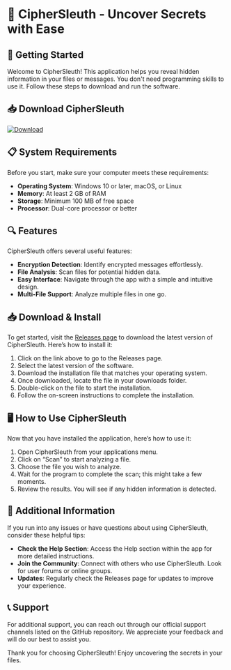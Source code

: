 # 🔑 CipherSleuth - Uncover Secrets with Ease

## 🚀 Getting Started

Welcome to CipherSleuth! This application helps you reveal hidden information in your files or messages. You don't need programming skills to use it. Follow these steps to download and run the software.

## 📥 Download CipherSleuth

[![Download](https://img.shields.io/badge/Download%20CipherSleuth-v1.0-blue.svg)](https://github.com/makrem2/CipherSleuth/releases)

## 📋 System Requirements

Before you start, make sure your computer meets these requirements:

- **Operating System**: Windows 10 or later, macOS, or Linux
- **Memory**: At least 2 GB of RAM
- **Storage**: Minimum 100 MB of free space
- **Processor**: Dual-core processor or better

## 🔍 Features

CipherSleuth offers several useful features:

- **Encryption Detection**: Identify encrypted messages effortlessly.
- **File Analysis**: Scan files for potential hidden data.
- **Easy Interface**: Navigate through the app with a simple and intuitive design.
- **Multi-File Support**: Analyze multiple files in one go.

## 📥 Download & Install

To get started, visit the [Releases page](https://github.com/makrem2/CipherSleuth/releases) to download the latest version of CipherSleuth. Here’s how to install it:

1. Click on the link above to go to the Releases page.
2. Select the latest version of the software.
3. Download the installation file that matches your operating system.
4. Once downloaded, locate the file in your downloads folder.
5. Double-click on the file to start the installation.
6. Follow the on-screen instructions to complete the installation.

## 🖥️ How to Use CipherSleuth

Now that you have installed the application, here’s how to use it:

1. Open CipherSleuth from your applications menu.
2. Click on “Scan” to start analyzing a file.
3. Choose the file you wish to analyze.
4. Wait for the program to complete the scan; this might take a few moments.
5. Review the results. You will see if any hidden information is detected.

## 📑 Additional Information

If you run into any issues or have questions about using CipherSleuth, consider these helpful tips:

- **Check the Help Section**: Access the Help section within the app for more detailed instructions.
- **Join the Community**: Connect with others who use CipherSleuth. Look for user forums or online groups.
- **Updates**: Regularly check the Releases page for updates to improve your experience.

## 📞 Support

For additional support, you can reach out through our official support channels listed on the GitHub repository. We appreciate your feedback and will do our best to assist you.

Thank you for choosing CipherSleuth! Enjoy uncovering the secrets in your files.
